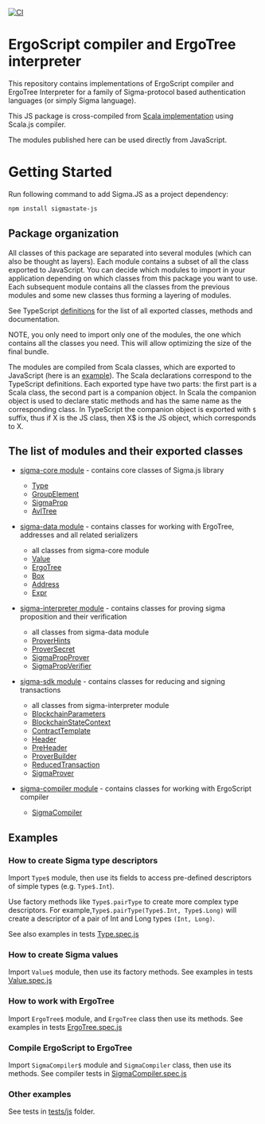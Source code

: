 [![CI](https://github.com/ScorexFoundation/sigmastate-interpreter/actions/workflows/ci.yml/badge.svg)](https://github.com/ScorexFoundation/sigmastate-interpreter/actions/workflows/ci.yml)

# ErgoScript compiler and ErgoTree interpreter

This repository contains implementations of ErgoScript compiler and ErgoTree
Interpreter for a family of Sigma-protocol based authentication languages (or simply
Sigma language).

This JS package is cross-compiled from [Scala
implementation](https://github.com/ScorexFoundation/sigmastate-interpreter) using Scala.js
compiler.

The modules published here can be used directly from JavaScript.

# Getting Started

Run following command to add Sigma.JS as a project dependency:

```bash
npm install sigmastate-js
```

## Package organization

All classes of this package are separated into several modules (which can also be thought
as layers). Each module contains a subset of all the class exported to JavaScript. You can
decide which modules to import in your application depending on which classes from this
package you want to use. 
Each subsequent module contains all the classes from the previous modules and some new
classes thus forming a layering of modules.

See TypeScript [definitions](sigmastate-js.d.ts) for the list of all exported classes,
methods and documentation.

NOTE, you only need to import only one of the modules, the one which contains all the
classes you need. This will allow optimizing the size of the final bundle.

The modules are compiled from Scala classes, which are exported to JavaScript (here is an
[example](../core/js/src/main/scala/sigma/js/Type.scala)).
The Scala declarations correspond to the TypeScript definitions. 
Each exported type have two parts: the first part is a Scala class, the second part is a
companion object. In Scala the companion object is used to declare static methods and has
the same name as the corresponding class. In TypeScript the companion object is exported
with `$` suffix, thus if X is the JS class, then X$ is the JS object, which corresponds to X.

## The list of modules and their exported classes
- [sigma-core module](../core/js) - contains core classes of Sigma.js library
  - [Type](../core/js/src/main/scala/sigma/js/Type.scala)
  - [GroupElement](../core/js/src/main/scala/sigma/js/GroupElement.scala)
  - [SigmaProp](../core/js/src/main/scala/sigma/js/SigmaProp.scala)
  - [AvlTree](../core/js/src/main/scala/sigma/js/AvlTree.scala)
  
- [sigma-data module](../data/js) - contains classes for working with ErgoTree, addresses and all related serializers 
  - all classes from sigma-core module
  - [Value](../data/js/src/main/scala/sigma/js/Value.scala)
  - [ErgoTree](../data/js/src/main/scala/sigma/ast/js/ErgoTree.scala)
  - [Box](../data/js/src/main/scala/sigma/js/Box.scala)
  - [Address](../data/js/src/main/scala/org/ergoplatform/js/Address.scala)
  - [Expr](../data/js/src/main/scala/sigma/ast/js/Expr.scala)
  
- [sigma-interpreter module](../interpreter/js) - contains classes for proving sigma proposition and their verification 
  - all classes from sigma-data module
  - [ProverHints](../interpreter/js/src/main/scala/sigma/interpreter/js/ProverHints.scala)
  - [ProverSecret](../interpreter/js/src/main/scala/sigma/interpreter/js/ProverSecret.scala)
  - [SigmaPropProver](../interpreter/js/src/main/scala/sigma/interpreter/js/SigmaPropProver.scala)
  - [SigmaPropVerifier](../interpreter/js/src/main/scala/sigma/interpreter/js/SigmaPropVerifier.scala)

- [sigma-sdk module](../sdk/js) - contains classes for reducing and signing transactions
  - all classes from sigma-interpreter module
  - [BlockchainParameters](../sdk/js/src/main/scala/org/ergoplatform/sdk/js/BlockchainParameters.scala)
  - [BlockchainStateContext](../sdk/js/src/main/scala/org/ergoplatform/sdk/js/BlockchainStateContext.scala)
  - [ContractTemplate](../sdk/js/src/main/scala/org/ergoplatform/sdk/js/ContractTemplate.scala)
  - [Header](../sdk/js/src/main/scala/org/ergoplatform/sdk/js/Header.scala)
  - [PreHeader](../sdk/js/src/main/scala/org/ergoplatform/sdk/js/PreHeader.scala)
  - [ProverBuilder](../sdk/js/src/main/scala/org/ergoplatform/sdk/js/ProverBuilder.scala)
  - [ReducedTransaction](../sdk/js/src/main/scala/org/ergoplatform/sdk/js/ReducedTransaction.scala)
  - [SigmaProver](../sdk/js/src/main/scala/org/ergoplatform/sdk/js/SigmaProver.scala)

- [sigma-compiler module](../sc/js) - contains classes for working with ErgoScript compiler
  - [SigmaCompiler](../sc/js/src/main/scala/sigmastate/lang/js/SigmaCompiler.scala)
  
## Examples

### How to create Sigma type descriptors

Import `Type$` module, then use its fields to access pre-defined descriptors of simple
types (e.g. `Type$.Int`).

Use factory methods like `Type$.pairType` to create more complex type descriptors. For
example,`Type$.pairType(Type$.Int, Type$.Long)` will create a descriptor of a pair of Int
and Long types `(Int, Long)`.

See also examples in tests [Type.spec.js](tests/js/Type.spec.js)

### How to create Sigma values

Import `Value$` module, then use its factory methods.
See examples in tests [Value.spec.js](tests/js/Value.spec.js)

### How to work with ErgoTree

Import `ErgoTree$` module, and `ErgoTree` class then use its methods.
See examples in tests [ErgoTree.spec.js](tests/js/ErgoTree.spec.js)

### Compile ErgoScript to ErgoTree

Import `SigmaCompiler$` module and `SigmaCompiler` class, then use its methods.
See compiler tests in [SigmaCompiler.spec.js](tests/js/SigmaCompiler.spec.js)

### Other examples
See tests in [tests/js](tests/js) folder.
